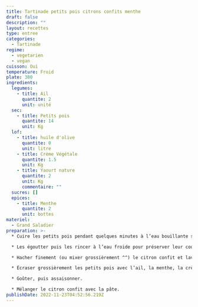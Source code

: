 ```yaml
---
title: Tartinade petits pois citrons confits menthe
draft: false
description: ""
layout: recettes
type: entree
categories:
  - Tartinade
regime:
  - vegetarien
  - vegan
cuisson: Oui
temperature: Froid
plate: 380
ingredients:
  legumes:
    - title: Ail
      quantite: 2
      unit: unité
  sec:
    - title: Petits pois
      quantite: 14
      unit: Kg
  lof:
    - title: huile d'olive
      quantite: 0
      unit: litre
    - title: Crème Végétale
      quantite: 1.5
      unit: Kg
    - title: Yaourt nature
      quantite: 2
      unit: Kg
      commentaire: ""
  sucres: []
  epices:
    - title: Menthe
      quantite: 2
      unit: bottes
materiel:
  - Grand Saladier
preparation: >-
  * Cuire les petits pois pendant quelques minutes à l’eau bouillante salée. 

  * Les égoutter puis les rincer à l’eau froide pour préserver leur couleur.

  * Hacher finement (ou mixer grossièrement ^^) le citron confit et laver la menthe.

  * Écraser grossièrement les petits pois avec l’ail, la menthe, la crème et le yaourt. 

  * Goûter, puis assaisonner.

  * Mélanger le citron confit avec la pâte.
publishDate: 2022-11-23T04:52:56.219Z
---
```

